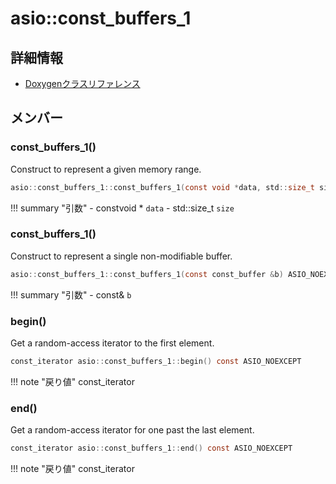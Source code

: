 # asio::const_buffers_1



## 詳細情報

- [Doxygenクラスリファレンス](https://lang-ship.com/reference/ESP32/latest/classasio_1_1const__buffers__1.html)

## メンバー





### const_buffers_1()
Construct to represent a given memory range.


```c
asio::const_buffers_1::const_buffers_1(const void *data, std::size_t size) ASIO_NOEXCEPT
```

!!! summary "引数"
	- constvoid * `data` 
	- std::size_t `size` 



### const_buffers_1()
Construct to represent a single non-modifiable buffer.


```c
asio::const_buffers_1::const_buffers_1(const const_buffer &b) ASIO_NOEXCEPT
```

!!! summary "引数"
	- const& `b` 



### begin()
Get a random-access iterator to the first element.


```c
const_iterator asio::const_buffers_1::begin() const ASIO_NOEXCEPT
```

!!! note "戻り値"
	const_iterator



### end()
Get a random-access iterator for one past the last element.


```c
const_iterator asio::const_buffers_1::end() const ASIO_NOEXCEPT
```

!!! note "戻り値"
	const_iterator



